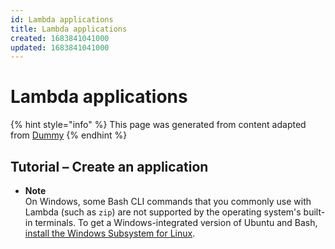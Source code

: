 ```yaml
---
id: Lambda applications
title: Lambda applications
created: 1683841041000
updated: 1683841041000
---
```

# Lambda applications
{% hint style="info" %}
This page was generated from content adapted from [Dummy](https://docs.aws.amazon.com/ec2/index.html)
{% endhint %}
## Tutorial – Create an application

- **Note**  
On Windows, some Bash CLI commands that you commonly use with Lambda \(such as `zip`\) are not supported by the operating system's built\-in terminals\. To get a Windows\-integrated version of Ubuntu and Bash, [install the Windows Subsystem for Linux](https://docs.microsoft.com/en-us/windows/wsl/install-win10)\.


